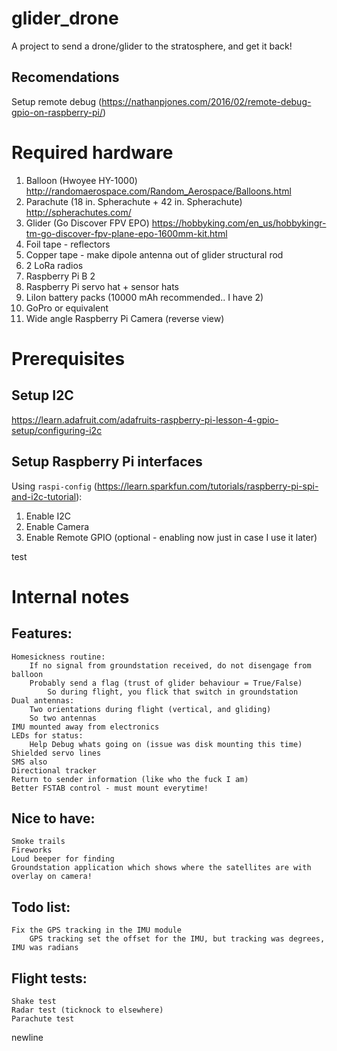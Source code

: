 # glider_drone

A project to send a drone/glider to the stratosphere, and get it back!

## Recomendations

Setup remote debug (https://nathanpjones.com/2016/02/remote-debug-gpio-on-raspberry-pi/)

# Required hardware

1. Balloon (Hwoyee HY-1000) http://randomaerospace.com/Random_Aerospace/Balloons.html
2. Parachute (18 in. Spherachute + 42 in. Spherachute) http://spherachutes.com/
3. Glider (Go Discover FPV EPO) https://hobbyking.com/en_us/hobbykingr-tm-go-discover-fpv-plane-epo-1600mm-kit.html
4. Foil tape - reflectors
5. Copper tape - make dipole antenna out of glider structural rod
6. 2 LoRa radios
7. Raspberry Pi B 2
8. Raspberry Pi servo hat + sensor hats
9. LiIon battery packs (10000 mAh recommended.. I have 2)
10. GoPro or equivalent
11. Wide angle Raspberry Pi Camera (reverse view)

# Prerequisites

## Setup I2C

https://learn.adafruit.com/adafruits-raspberry-pi-lesson-4-gpio-setup/configuring-i2c

## Setup Raspberry Pi interfaces

Using `raspi-config` (https://learn.sparkfun.com/tutorials/raspberry-pi-spi-and-i2c-tutorial):
1. Enable I2C
2. Enable Camera
3. Enable Remote GPIO (optional - enabling now just in case I use it later)

test

# Internal notes

## Features:
    Homesickness routine:
        If no signal from groundstation received, do not disengage from balloon
        Probably send a flag (trust of glider behaviour = True/False)
            So during flight, you flick that switch in groundstation
    Dual antennas:
        Two orientations during flight (vertical, and gliding)
        So two antennas
    IMU mounted away from electronics
    LEDs for status:
        Help Debug whats going on (issue was disk mounting this time)
    Shielded servo lines
    SMS also
    Directional tracker
    Return to sender information (like who the fuck I am)
    Better FSTAB control - must mount everytime!

## Nice to have:
    Smoke trails
    Fireworks
    Loud beeper for finding
    Groundstation application which shows where the satellites are with overlay on camera!

## Todo list:
    Fix the GPS tracking in the IMU module
        GPS tracking set the offset for the IMU, but tracking was degrees, IMU was radians

## Flight tests:
    Shake test
    Radar test (ticknock to elsewhere)
    Parachute test

newline